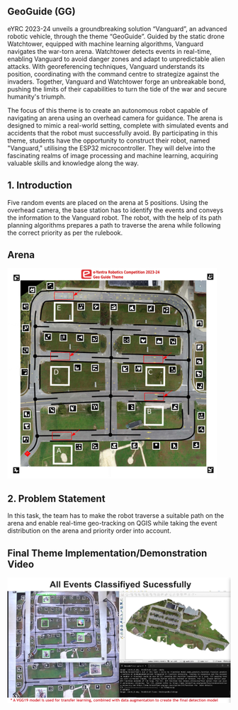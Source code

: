 ## GeoGuide (GG)
eYRC 2023-24 unveils a groundbreaking solution “Vanguard”, an advanced robotic vehicle, through the theme “GeoGuide”. Guided by the static drone Watchtower, equipped with machine learning algorithms, Vanguard navigates the war-torn arena. Watchtower detects events in real-time, enabling Vanguard to avoid danger zones and adapt to unpredictable alien attacks. With georeferencing techniques, Vanguard understands its position, coordinating with the command centre to strategize against the invaders. Together, Vanguard and Watchtower forge an unbreakable bond, pushing the limits of their capabilities to turn the tide of the war and secure humanity's triumph.

The focus of this theme is to create an autonomous robot capable of navigating an arena using an overhead camera for guidance. The arena is designed to mimic a real-world setting, complete with simulated events and accidents that the robot must successfully avoid. By participating in this theme, students have the opportunity to construct their robot, named "Vanguard," utilising the ESP32 microcontroller. They will delve into the fascinating realms of image processing and machine learning, acquiring valuable skills and knowledge along the way.


## 1. Introduction
Five random events are placed on the arena at 5 positions. Using the overhead camera, the base station has to identify the events and conveys the information to the Vanguard robot. The robot, with the help of its path planning algorithms prepares a path to traverse the arena while following the correct priority as per the rulebook.

## Arena

![image](assets/arena.png)

## 2. Problem Statement
In this task, the team has to make the robot traverse a suitable path on the arena and enable real-time geo-tracking on QGIS while taking the event distribution on the arena and priority order into account.

## Final Theme Implementation/Demonstration Video


[![Theme Implementation](assets/thumbnail.png)](https://www.youtube.com/watch?v=xKoBW3wclHw)

